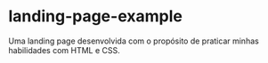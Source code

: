 # landing-page-example
Uma landing page desenvolvida com o propósito de praticar minhas habilidades com HTML e CSS.
